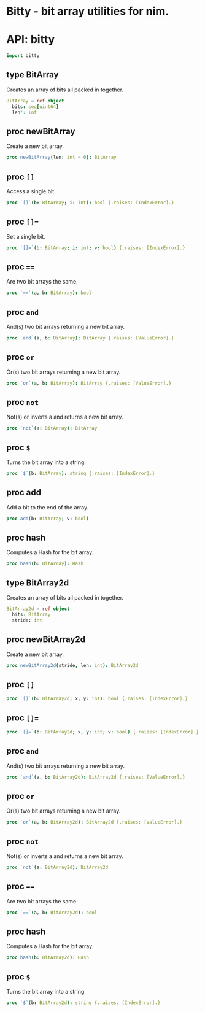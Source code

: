 # Bitty - bit array utilities for nim.

# API: bitty

```nim
import bitty
```

## **type** BitArray

Creates an array of bits all packed in together.

```nim
BitArray = ref object
  bits: seq[uint64]
  len*: int

```

## **proc** newBitArray

Create a new bit array.

```nim
proc newBitArray(len: int = 0): BitArray
```

## **proc** `[]`

Access a single bit.

```nim
proc `[]`(b: BitArray; i: int): bool {.raises: [IndexError].}
```

## **proc** `[]=`

Set a single bit.

```nim
proc `[]=`(b: BitArray; i: int; v: bool) {.raises: [IndexError].}
```

## **proc** `==`

Are two bit arrays the same.

```nim
proc `==`(a, b: BitArray): bool
```

## **proc** `and`

And(s) two bit arrays returning a new bit array.

```nim
proc `and`(a, b: BitArray): BitArray {.raises: [ValueError].}
```

## **proc** `or`

Or(s) two bit arrays returning a new bit array.

```nim
proc `or`(a, b: BitArray): BitArray {.raises: [ValueError].}
```

## **proc** `not`

Not(s) or inverts a and returns a new bit array.

```nim
proc `not`(a: BitArray): BitArray
```

## **proc** `$`

Turns the bit array into a string.

```nim
proc `$`(b: BitArray): string {.raises: [IndexError].}
```

## **proc** add

Add a bit to the end of the array.

```nim
proc add(b: BitArray; v: bool)
```

## **proc** hash

Computes a Hash for the bit array.

```nim
proc hash(b: BitArray): Hash
```

## **type** BitArray2d

Creates an array of bits all packed in together.

```nim
BitArray2d = ref object
  bits: BitArray
  stride: int

```

## **proc** newBitArray2d

Create a new bit array.

```nim
proc newBitArray2d(stride, len: int): BitArray2d
```

## **proc** `[]`


```nim
proc `[]`(b: BitArray2d; x, y: int): bool {.raises: [IndexError].}
```

## **proc** `[]=`


```nim
proc `[]=`(b: BitArray2d; x, y: int; v: bool) {.raises: [IndexError].}
```

## **proc** `and`

And(s) two bit arrays returning a new bit array.

```nim
proc `and`(a, b: BitArray2d): BitArray2d {.raises: [ValueError].}
```

## **proc** `or`

Or(s) two bit arrays returning a new bit array.

```nim
proc `or`(a, b: BitArray2d): BitArray2d {.raises: [ValueError].}
```

## **proc** `not`

Not(s) or inverts a and returns a new bit array.

```nim
proc `not`(a: BitArray2d): BitArray2d
```

## **proc** `==`

Are two bit arrays the same.

```nim
proc `==`(a, b: BitArray2d): bool
```

## **proc** hash

Computes a Hash for the bit array.

```nim
proc hash(b: BitArray2d): Hash
```

## **proc** `$`

Turns the bit array into a string.

```nim
proc `$`(b: BitArray2d): string {.raises: [IndexError].}
```
